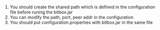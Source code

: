 1. You should create the shared path which is defined in the configuration file before runing the bitbox.jar
2. You can modify the path, port, peer addr in the configuration
3. You should put configuration.properties with bitbox.jar in the same file